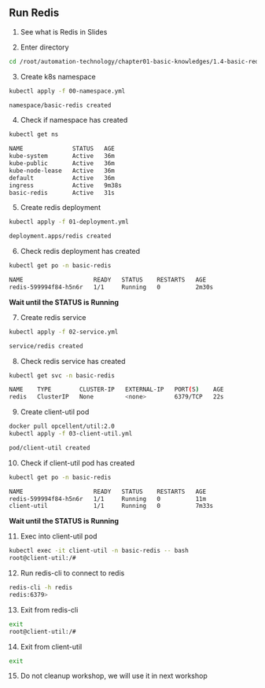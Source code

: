 ## Run Redis

1. See what is Redis in Slides

2. Enter directory
```bash
cd /root/automation-technology/chapter01-basic-knowledges/1.4-basic-redis/01-run-redis
```

3. Create k8s namespace
```bash
kubectl apply -f 00-namespace.yml
```

```bash
namespace/basic-redis created
```

4. Check if namespace has created
```bash
kubectl get ns
```

```bash
NAME              STATUS   AGE
kube-system       Active   36m
kube-public       Active   36m
kube-node-lease   Active   36m
default           Active   36m
ingress           Active   9m38s
basic-redis       Active   31s
```

5. Create redis deployment
```bash
kubectl apply -f 01-deployment.yml
```

```bash
deployment.apps/redis created
```

6. Check redis deployment has created
```bash
kubectl get po -n basic-redis
```

```bash
NAME                    READY   STATUS    RESTARTS   AGE
redis-599994f84-h5n6r   1/1     Running   0          2m30s
```

**Wait until the STATUS is Running**

7. Create redis service
```bash
kubectl apply -f 02-service.yml 
```

```bash
service/redis created
```

8. Check redis service has created
```bash
kubectl get svc -n basic-redis
```
```bash
NAME    TYPE        CLUSTER-IP   EXTERNAL-IP   PORT(S)    AGE
redis   ClusterIP   None         <none>        6379/TCP   22s
```

9. Create client-util pod
```bash
docker pull opcellent/util:2.0
kubectl apply -f 03-client-util.yml
```
```bash
pod/client-util created
```

10. Check if client-util pod has created
```bash
kubectl get po -n basic-redis
```

```bash
NAME                    READY   STATUS    RESTARTS   AGE
redis-599994f84-h5n6r   1/1     Running   0          11m
client-util             1/1     Running   0          7m33s
```

**Wait until the STATUS is Running**

11. Exec into client-util pod
```bash
kubectl exec -it client-util -n basic-redis -- bash
root@client-util:/#
```

12. Run redis-cli to connect to redis
```bash
redis-cli -h redis
redis:6379>
```

13. Exit from redis-cli
```bash
exit
root@client-util:/#
```

14. Exit from client-util
```bash
exit
```

15. Do not cleanup workshop, we will use it in next workshop